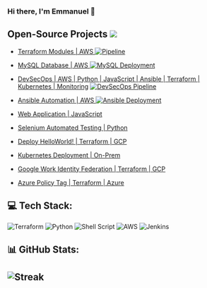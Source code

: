 ### Hi there, I'm Emmanuel 👋

## Open-Source Projects ![](https://komarev.com/ghpvc/?username=ukohae&style=flat-square)

- [Terraform Modules | AWS ](https://github.com/devops-terraform-aws/modules) [![Pipeline](https://github.com/devops-terraform-aws/modules/actions/workflows/terraform.yml/badge.svg?branch=main)](https://github.com/devops-terraform-aws/modules/actions/workflows/terraform.yml)
  
- [MySQL Database | AWS ](https://github.com/ukohae/weather-report-mysql) [![MySQL Deployment](https://github.com/ukohae/weather-report-mysql/actions/workflows/pipeline.yml/badge.svg)](https://github.com/ukohae/weather-report-mysql/actions/workflows/pipeline.yml)

- [DevSecOps | AWS | Python | JavaScript | Ansible | Terraform | Kubernetes | Monitoring](https://github.com/devops-terraform-aws/devsecops) [![DevSecOps Pipeline](https://github.com/devops-terraform-aws/devsecops/actions/workflows/template.yml/badge.svg)](https://github.com/devops-terraform-aws/devsecops/actions/workflows/template.yml)

- [Ansible Automation | AWS ](https://github.com/ukohae/aws-ansible-automation) [![Ansible Deployment](https://github.com/ukohae/aws-ansible-automation/actions/workflows/ansible.yml/badge.svg)](https://github.com/ukohae/aws-ansible-automation/actions/workflows/ansible.yml)

- [Web Application | JavaScript ](https://github.com/ukohae/full-stack-application)

- [Selenium Automated Testing | Python ](https://github.com/devops-terraform-aws/python-automation)
  
- [Deploy HelloWorld! | Terraform | GCP ](https://github.com/devops-terraform-gcp/helloworld)
  
- [Kubernetes Deployment | On-Prem ](https://github.com/ukohae/kubernetes)
  
- [Google Work Identity Federation | Terraform | GCP ](https://github.com/devops-terraform-gcp/workload-identity-federation)
  
- [Azure Policy Tag | Terraform | Azure ](https://github.com/devops-terraform-azure/azure-policy)

## 💻 Tech Stack:
![Terraform](https://img.shields.io/badge/terraform-%235835CC.svg?style=for-the-badge&logo=terraform&logoColor=white) ![Python](https://img.shields.io/badge/python-3670A0?style=for-the-badge&logo=python&logoColor=ffdd54) ![Shell Script](https://img.shields.io/badge/shell_script-%23121011.svg?style=for-the-badge&logo=gnu-bash&logoColor=white) ![AWS](https://img.shields.io/badge/AWS-%23FF9900.svg?style=for-the-badge&logo=amazon-aws&logoColor=white) ![Jenkins](https://img.shields.io/badge/jenkins-%232C5263.svg?style=for-the-badge&logo=jenkins&logoColor=white) 


## 📊 GitHub Stats:
![Streak](https://github-readme-streak-stats.herokuapp.com/?user=ukohae&theme=gotham&hide_border=false)<br/>
---
